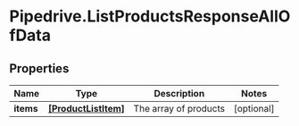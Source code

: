 # Pipedrive.ListProductsResponseAllOfData

## Properties

Name | Type | Description | Notes
------------ | ------------- | ------------- | -------------
**items** | [**[ProductListItem]**](ProductListItem.md) | The array of products | [optional] 


